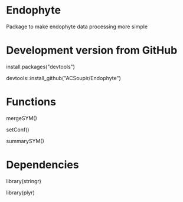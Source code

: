 # Endophyte
Package to make endophyte data processing more simple

# Development version from GitHub
install.packages("devtools")

devtools::install_github("ACSoupir/Endophyte")


# Functions
mergeSYM()

setConf()

summarySYM()


# Dependencies
library(stringr)

library(plyr)
